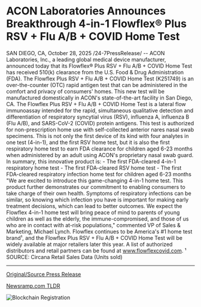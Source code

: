 # ACON Laboratories Announces Breakthrough 4-in-1 Flowflex® Plus RSV + Flu A/B + COVID Home Test

SAN DIEGO, CA, October 28, 2025 /24-7PressRelease/ -- ACON Laboratories, Inc., a leading global medical device manufacturer, announced today that its Flowflex® Plus RSV + Flu A/B + COVID Home Test has received 510(k) clearance from the U.S. Food & Drug Administration (FDA). The Flowflex Plus RSV + Flu A/B + COVID Home Test (K251749) is an over-the-counter (OTC) rapid antigen test that can be administered in the comfort and privacy of consumers' homes. This new test will be manufactured domestically in ACON's state-of-the-art facility in San Diego, CA.  The Flowflex Plus RSV + Flu A/B + COVID Home Test is a lateral flow immunoassay intended for the rapid, simultaneous qualitative detection and differentiation of respiratory syncytial virus (RSV), influenza A, influenza B (Flu A/B), and SARS-CoV-2 (COVID) protein antigens. This test is authorized for non-prescription home use with self-collected anterior nares nasal swab specimens. This is not only the first device of its kind with four analytes in one test (4-in-1), and the first RSV home test, but it is also the first respiratory home test to earn FDA clearance for children aged 6-23 months when administered by an adult using ACON's proprietary nasal swab guard.  In summary, this innovative product is: - The first FDA-cleared 4-in-1 respiratory home test - The first FDA-cleared RSV home test - The first FDA-cleared respiratory infection home test for children aged 6-23 months  "We are excited to introduce this game-changing 4-in-1 home test. This product further demonstrates our commitment to enabling consumers to take charge of their own health. Symptoms of respiratory infections can be similar, so knowing which infection you have is important for making early treatment decisions, which can lead to better outcomes. We expect the Flowflex 4-in-1 home test will bring peace of mind to parents of young children as well as the elderly, the immune-compromised, and those of us who are in contact with at-risk populations," commented VP of Sales & Marketing, Michael Lynch.  Flowflex continues to be America's #1 home test brand¹, and the Flowflex Plus RSV + Flu A/B + COVID Home Test will be widely available at major retailers later this year. A list of authorized distributors and retail partners can be found at www.flowflexcovid.com.  ¹ SOURCE: Circana Retail Sales Data (Units sold) 

---

[Original/Source Press Release](https://www.24-7pressrelease.com/press-release/528134/acon-laboratories-announces-breakthrough-4-in-1-flowflex-plus-rsv-flu-ab-covid-home-test)
                    

[Newsramp.com TLDR](https://newsramp.com/curated-news/fda-clears-first-4-in-1-home-test-for-rsv-flu-covid/1e32ba607abde6741d1202e7db8b665d) 

 

 



![Blockchain Registration](https://cdn.newsramp.app/24-7PressRelease/qrcode/2510/28/milkvJzw.webp)
